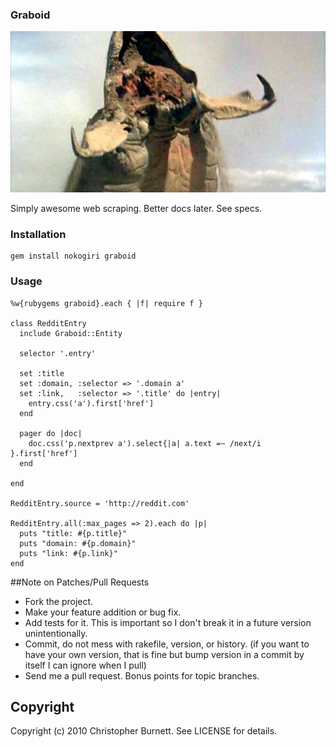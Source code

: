 ### Graboid ###

![Graboid](http://github.com/twoism/graboid/raw/master/spec/fixtures/graboid.jpg "Graboid")

  Simply awesome web scraping. Better docs later. See specs.

### Installation ###


    gem install nokogiri graboid


### Usage ###

    %w{rubygems graboid}.each { |f| require f }

    class RedditEntry
      include Graboid::Entity

      selector '.entry'

      set :title
      set :domain, :selector => '.domain a'
      set :link,   :selector => '.title' do |entry| 
        entry.css('a').first['href'] 
      end
      
      pager do |doc|
        doc.css('p.nextprev a').select{|a| a.text =~ /next/i  }.first['href']
      end

    end

    RedditEntry.source = 'http://reddit.com'

    RedditEntry.all(:max_pages => 2).each do |p| 
      puts "title: #{p.title}"
      puts "domain: #{p.domain}"
      puts "link: #{p.link}"
    end

##Note on Patches/Pull Requests
 
* Fork the project.
* Make your feature addition or bug fix.
* Add tests for it. This is important so I don't break it in a
  future version unintentionally.
* Commit, do not mess with rakefile, version, or history.
  (if you want to have your own version, that is fine but bump version in a commit by itself I can ignore when I pull)
* Send me a pull request. Bonus points for topic branches.

## Copyright

Copyright (c) 2010 Christopher Burnett. See LICENSE for details.